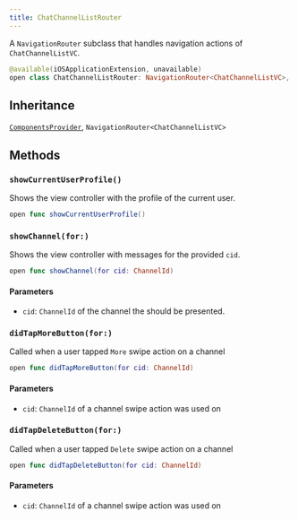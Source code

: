 ```yaml
---
title: ChatChannelListRouter
---
```


A `NavigationRouter` subclass that handles navigation actions of `ChatChannelListVC`.

``` swift
@available(iOSApplicationExtension, unavailable)
open class ChatChannelListRouter: NavigationRouter<ChatChannelListVC>, ComponentsProvider 
```

## Inheritance

[`ComponentsProvider`](../../utils/components-provider), `NavigationRouter<ChatChannelListVC>`

## Methods

### `showCurrentUserProfile()`

Shows the view controller with the profile of the current user.

``` swift
open func showCurrentUserProfile() 
```

### `showChannel(for:)`

Shows the view controller with messages for the provided `cid`.

``` swift
open func showChannel(for cid: ChannelId) 
```

#### Parameters

  - `cid`: `ChannelId` of the channel the should be presented.

### `didTapMoreButton(for:)`

Called when a user tapped `More` swipe action on a channel

``` swift
open func didTapMoreButton(for cid: ChannelId) 
```

#### Parameters

  - `cid`: `ChannelId` of a channel swipe action was used on

### `didTapDeleteButton(for:)`

Called when a user tapped `Delete` swipe action on a channel

``` swift
open func didTapDeleteButton(for cid: ChannelId) 
```

#### Parameters

  - `cid`: `ChannelId` of a channel swipe action was used on
